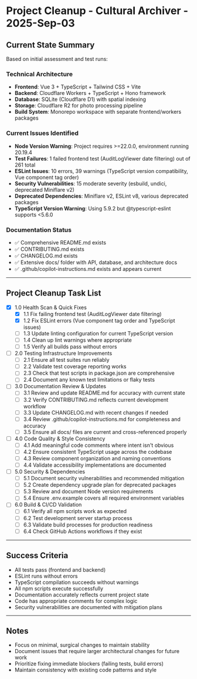 # Project Cleanup - Cultural Archiver - 2025-Sep-03

## Current State Summary

Based on initial assessment and test runs:

### Technical Architecture
- **Frontend**: Vue 3 + TypeScript + Tailwind CSS + Vite 
- **Backend**: Cloudflare Workers + TypeScript + Hono framework
- **Database**: SQLite (Cloudflare D1) with spatial indexing
- **Storage**: Cloudflare R2 for photo processing pipeline
- **Build System**: Monorepo workspace with separate frontend/workers packages

### Current Issues Identified
- **Node Version Warning**: Project requires >=22.0.0, environment running 20.19.4
- **Test Failures**: 1 failed frontend test (AuditLogViewer date filtering) out of 261 total
- **ESLint Issues**: 10 errors, 39 warnings (TypeScript version compatibility, Vue component tag order)
- **Security Vulnerabilities**: 15 moderate severity (esbuild, undici, deprecated Miniflare v2)
- **Deprecated Dependencies**: Miniflare v2, ESLint v8, various deprecated packages
- **TypeScript Version Warning**: Using 5.9.2 but @typescript-eslint supports <5.6.0

### Documentation Status
- ✅ Comprehensive README.md exists
- ✅ CONTRIBUTING.md exists  
- ✅ CHANGELOG.md exists
- ✅ Extensive docs/ folder with API, database, and architecture docs
- ✅ .github/copilot-instructions.md exists and appears current

---

## Project Cleanup Task List

- [x] 1.0 Health Scan & Quick Fixes
  - [x] 1.1 Fix failing frontend test (AuditLogViewer date filtering)
  - [x] 1.2 Fix ESLint errors (Vue component tag order and TypeScript issues)
  - [ ] 1.3 Update linting configuration for current TypeScript version
  - [ ] 1.4 Clean up lint warnings where appropriate
  - [ ] 1.5 Verify all builds pass without errors

- [ ] 2.0 Testing Infrastructure Improvements
  - [ ] 2.1 Ensure all test suites run reliably 
  - [ ] 2.2 Validate test coverage reporting works
  - [ ] 2.3 Check that test scripts in package.json are comprehensive
  - [ ] 2.4 Document any known test limitations or flaky tests

- [ ] 3.0 Documentation Review & Updates
  - [ ] 3.1 Review and update README.md for accuracy with current state
  - [ ] 3.2 Verify CONTRIBUTING.md reflects current development workflow
  - [ ] 3.3 Update CHANGELOG.md with recent changes if needed
  - [ ] 3.4 Review .github/copilot-instructions.md for completeness and accuracy
  - [ ] 3.5 Ensure all docs/ files are current and cross-referenced properly

- [ ] 4.0 Code Quality & Style Consistency
  - [ ] 4.1 Add meaningful code comments where intent isn't obvious
  - [ ] 4.2 Ensure consistent TypeScript usage across the codebase
  - [ ] 4.3 Review component organization and naming conventions
  - [ ] 4.4 Validate accessibility implementations are documented

- [ ] 5.0 Security & Dependencies
  - [ ] 5.1 Document security vulnerabilities and recommended mitigation
  - [ ] 5.2 Create dependency upgrade plan for deprecated packages
  - [ ] 5.3 Review and document Node version requirements
  - [ ] 5.4 Ensure .env.example covers all required environment variables

- [ ] 6.0 Build & CI/CD Validation
  - [ ] 6.1 Verify all npm scripts work as expected
  - [ ] 6.2 Test development server startup process
  - [ ] 6.3 Validate build processes for production readiness
  - [ ] 6.4 Check GitHub Actions workflows if they exist

---

## Success Criteria

- All tests pass (frontend and backend)
- ESLint runs without errors  
- TypeScript compilation succeeds without warnings
- All npm scripts execute successfully
- Documentation accurately reflects current project state
- Code has appropriate comments for complex logic
- Security vulnerabilities are documented with mitigation plans

---

## Notes

- Focus on minimal, surgical changes to maintain stability
- Document issues that require larger architectural changes for future work
- Prioritize fixing immediate blockers (failing tests, build errors)
- Maintain consistency with existing code patterns and style